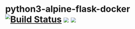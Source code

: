 # python3-alpine-flask-docker [![Build Status](https://travis-ci.org/thaedal/python3-alpine-flask-docker.svg?branch=master)](https://travis-ci.org/thaedal/python3-alpine-flask-docker) [![](https://images.microbadger.com/badges/version/thaedal/python3-flask-alpine.svg)](https://microbadger.com/images/thaedal/python3-flask-alpine "Get your own version badge on microbadger.com") [![](https://images.microbadger.com/badges/image/thaedal/python3-flask-alpine.svg)](https://microbadger.com/images/thaedal/python3-flask-alpine "Get your own image badge on microbadger.com")
